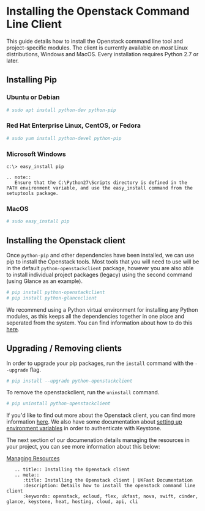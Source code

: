 # Installing the Openstack Command Line Client

This guide details how to install the Openstack command line tool and project-specific modules. The client is currently available on _most_ Linux distributions, Windows and MacOS. Every installation requires Python 2.7 or later.

## Installing Pip

### Ubuntu or Debian

```bash
# sudo apt install python-dev python-pip
```

### Red Hat Enterprise Linux, CentOS, or Fedora

```bash
# sudo yum install python-devel python-pip
```

### Microsoft Windows

```console
c:\> easy_install pip
```

```eval_rst
.. note::
   Ensure that the C:\Python27\Scripts directory is defined in the PATH environment variable, and use the easy_install command from the setuptools package.
```

### MacOS

```bash
# sudo easy_install pip
```

## Installing the Openstack client

Once `python-pip` and other dependencies have been installed, we can use pip to install the Openstack tools. Most tools that you will need to use will be in the default `python-openstackclient` package, however you are also able to install individual project packages (legacy) using the second command (using Glance as an example).

```bash
# pip install python-openstackclient
# pip install python-glanceclient
```

We recommend using a Python virtual environment for installing any Python modules, as this keeps all the dependencies together in one place and seperated from the system. You can find information about how to do this [here](https://docs.python.org/3/tutorial/venv.html).

## Upgrading / Removing clients

In order to upgrade your pip packages, run the `install` command with the `--upgrade` flag.

```bash
# pip install --upgrade python-openstackclient
```

To remove the openstackclient, run the `uninstall` command.

```bash
# pip uninstall python-openstackclient
```

If you'd like to find out more about the Openstack client, you can find more information [here](https://docs.openstack.org/newton/user-guide/common/cli-install-openstack-command-line-clients.html). We also have some documentation about [setting up environment variables](/ecloud/flex/general/settingvars) in order to authenticate with Keystone.

The next section of our documenation details managing the resources in your project, you can see more information about this below:

[Managing Resources](/ecloud/flex/resources)

```eval_rst
   .. title:: Installing the Openstack client
   .. meta::
      :title: Installing the Openstack client | UKFast Documentation
      :description: Details how to install the openstack command line client
      :keywords: openstack, ecloud, flex, ukfast, nova, swift, cinder, glance, keystone, heat, hosting, cloud, api, cli
```

